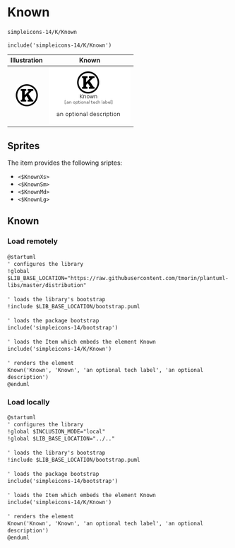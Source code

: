 # Known


```text
simpleicons-14/K/Known
```

```text
include('simpleicons-14/K/Known')
```



| Illustration | Known |
| :---: | :---: |
| ![illustration for Illustration](../../simpleicons-14/K/Known.png) | ![illustration for Known](../../simpleicons-14/K/Known.Local.png) |



## Sprites
The item provides the following sriptes:

- `<$KnownXs>`
- `<$KnownSm>`
- `<$KnownMd>`
- `<$KnownLg>`





## Known

### Load remotely
```plantuml
@startuml
' configures the library
!global $LIB_BASE_LOCATION="https://raw.githubusercontent.com/tmorin/plantuml-libs/master/distribution"

' loads the library's bootstrap
!include $LIB_BASE_LOCATION/bootstrap.puml

' loads the package bootstrap
include('simpleicons-14/bootstrap')

' loads the Item which embeds the element Known
include('simpleicons-14/K/Known')

' renders the element
Known('Known', 'Known', 'an optional tech label', 'an optional description')
@enduml
```

### Load locally
```plantuml
@startuml
' configures the library
!global $INCLUSION_MODE="local"
!global $LIB_BASE_LOCATION="../.."

' loads the library's bootstrap
!include $LIB_BASE_LOCATION/bootstrap.puml

' loads the package bootstrap
include('simpleicons-14/bootstrap')

' loads the Item which embeds the element Known
include('simpleicons-14/K/Known')

' renders the element
Known('Known', 'Known', 'an optional tech label', 'an optional description')
@enduml
```

